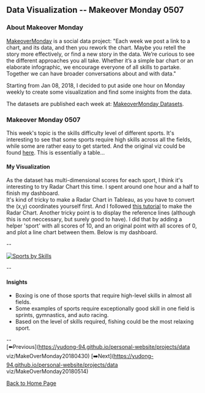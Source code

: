 <head>
  <!-- Global site tag (gtag.js) - Google Analytics -->
<script async src="https://www.googletagmanager.com/gtag/js?id=UA-112502179-1"></script>
<script>
  window.dataLayer = window.dataLayer || [];
  function gtag(){dataLayer.push(arguments);}
  gtag('js', new Date());

  gtag('config', 'UA-112502179-1');
</script>
</head>


## Data Visualization -- Makeover Monday 0507

### About Makeover Monday

[MakeoverMonday](http://www.makeovermonday.co.uk/) is a social data project:
"Each week we post a link to a chart, and its data, and then you rework the chart.
Maybe you retell the story more effectively, or find a new story in the data.
We’re curious to see the different approaches you all take. Whether it’s a simple bar chart or an elaborate infographic, we encourage everyone of all skills to partake.
Together we can have broader conversations about and with data."

Starting from Jan 08, 2018, I decided to put aside one hour on Monday weekly to create some visualization and find some insights from the data.

The datasets are published each week at: [MakeoverMonday Datasets](http://www.makeovermonday.co.uk/data/).

### Makeover Monday 0507

This week's topic is the skills difficulty level of different sports. It's interesting to see that some sports require high skills across all the fields, while some are rather easy to get started.
And the original viz could be found [here](http://www.espn.com/espn/page2/sportSkills). This is essentially a table...  


#### My Visualization

As the dataset has multi-dimensional scores for each sport, I think it's interesting to try Radar Chart this time. I spent around one hour and a half to finish my dashboard.  
It's kind of tricky to make a Radar Chart in Tableau, as you have to convert the (x,y) coordinates yourself first. And I followed [this tutorial](https://www.tableau.com/about/blog/2015/7/use-radar-charts-compare-dimensions-over-several-metrics-41592) to make the Radar Chart.
Another tricky point is to display the reference lines (although this is not neccessary, but surely good to have). I did that by adding a helper 'sport' with all scores of 10, and an original point with all scores of 0, and plot a line chart between them.
Below is my dashboard.  

--  
<div class='tableauPlaceholder' id='viz1525749477409' style='position: relative'>
<noscript><a href='#'>
  <img alt='Sports by Skills ' src='https:&#47;&#47;public.tableau.com&#47;static&#47;images&#47;Ma&#47;MakeOverMonday0507&#47;SportsbySkills&#47;1_rss.png' style='border: none' />
</a></noscript>
<object class='tableauViz'  style='display:none;'>
  <param name='host_url' value='https%3A%2F%2Fpublic.tableau.com%2F' />
  <param name='embed_code_version' value='3' />
  <param name='site_root' value='' />
  <param name='name' value='MakeOverMonday0507&#47;SportsbySkills' />
  <param name='tabs' value='no' />
  <param name='toolbar' value='yes' />
  <param name='static_image' value='https:&#47;&#47;public.tableau.com&#47;static&#47;images&#47;Ma&#47;MakeOverMonday0507&#47;SportsbySkills&#47;1.png' />
  <param name='animate_transition' value='yes' />
  <param name='display_static_image' value='yes' />
  <param name='display_spinner' value='yes' />
  <param name='display_overlay' value='yes' />
  <param name='display_count' value='yes' />
  <param name='filter' value='publish=yes' />
</object></div>              
<script type='text/javascript'>        
  var divElement = document.getElementById('viz1525749477409');       
  var vizElement = divElement.getElementsByTagName('object')[0];       
  vizElement.style.width='800px';vizElement.style.height='827px';      
  var scriptElement = document.createElement('script');              
  scriptElement.src = 'https://public.tableau.com/javascripts/api/viz_v1.js';      
  vizElement.parentNode.insertBefore(scriptElement, vizElement);          
</script>  

--  

#### Insights
* Boxing is one of those sports that require high-level skills in almost all fields.  
* Some examples of sports require exceptionally good skill in one field is sprints, gymnastics, and auto racing.  
* Based on the level of skills required, fishing could be the most relaxing sport.  

--  
[⬅️Previous](https://yudong-94.github.io/personal-website/projects/data viz/MakeOverMonday20180430) [➡️Next](https://yudong-94.github.io/personal-website/projects/data viz/MakeOverMonday20180514)  

[Back to Home Page](https://yudong-94.github.io/personal-website/)
